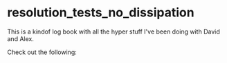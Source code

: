 # resolution_tests_no_dissipation

This is a kindof log book with all the hyper stuff I've been doing with David and Alex.

Check out the following:

```{tableofcontents}
```